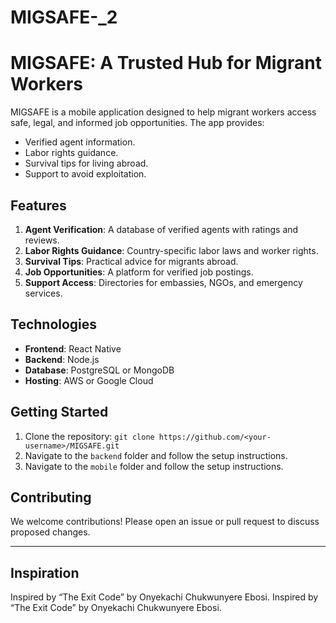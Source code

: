 # MIGSAFE-_2
# MIGSAFE: A Trusted Hub for Migrant Workers

MIGSAFE is a mobile application designed to help migrant workers access safe, legal, and informed job opportunities. The app provides:
- Verified agent information.
- Labor rights guidance.
- Survival tips for living abroad.
- Support to avoid exploitation.

## Features
1. **Agent Verification**: A database of verified agents with ratings and reviews.
2. **Labor Rights Guidance**: Country-specific labor laws and worker rights.
3. **Survival Tips**: Practical advice for migrants abroad.
4. **Job Opportunities**: A platform for verified job postings.
5. **Support Access**: Directories for embassies, NGOs, and emergency services.

## Technologies
- **Frontend**: React Native
- **Backend**: Node.js
- **Database**: PostgreSQL or MongoDB
- **Hosting**: AWS or Google Cloud

## Getting Started
1. Clone the repository: `git clone https://github.com/<your-username>/MIGSAFE.git`
2. Navigate to the `backend` folder and follow the setup instructions.
3. Navigate to the `mobile` folder and follow the setup instructions.

## Contributing
We welcome contributions! Please open an issue or pull request to discuss proposed changes.

---

## Inspiration
Inspired by “The Exit Code” by Onyekachi Chukwunyere Ebosi. Inspired by “The Exit Code” by Onyekachi Chukwunyere Ebosi.
